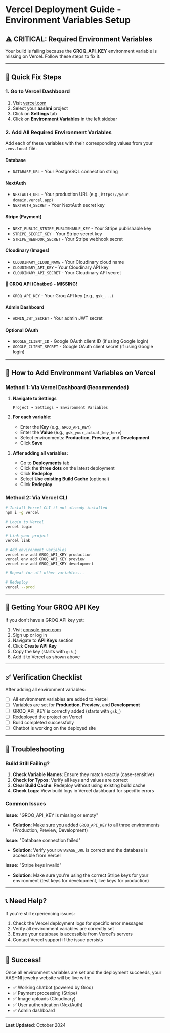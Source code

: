 # Vercel Deployment Guide - Environment Variables Setup

## ⚠️ CRITICAL: Required Environment Variables

Your build is failing because the **GROQ_API_KEY** environment variable is missing on Vercel. Follow these steps to fix it:

---

## 🚀 Quick Fix Steps

### 1. Go to Vercel Dashboard
1. Visit [vercel.com](https://vercel.com)
2. Select your **aashni** project
3. Click on **Settings** tab
4. Click on **Environment Variables** in the left sidebar

### 2. Add All Required Environment Variables

Add each of these variables with their corresponding values from your `.env.local` file:

#### **Database**
- `DATABASE_URL` - Your PostgreSQL connection string

#### **NextAuth**
- `NEXTAUTH_URL` - Your production URL (e.g., `https://your-domain.vercel.app`)
- `NEXTAUTH_SECRET` - Your NextAuth secret key

#### **Stripe (Payment)**
- `NEXT_PUBLIC_STRIPE_PUBLISHABLE_KEY` - Your Stripe publishable key
- `STRIPE_SECRET_KEY` - Your Stripe secret key
- `STRIPE_WEBHOOK_SECRET` - Your Stripe webhook secret

#### **Cloudinary (Images)**
- `CLOUDINARY_CLOUD_NAME` - Your Cloudinary cloud name
- `CLOUDINARY_API_KEY` - Your Cloudinary API key
- `CLOUDINARY_API_SECRET` - Your Cloudinary API secret

#### **🔴 GROQ API (Chatbot) - MISSING!**
- `GROQ_API_KEY` - Your Groq API key (e.g., `gsk_...`)

#### **Admin Dashboard**
- `ADMIN_JWT_SECRET` - Your admin JWT secret

#### **Optional OAuth**
- `GOOGLE_CLIENT_ID` - Google OAuth client ID (if using Google login)
- `GOOGLE_CLIENT_SECRET` - Google OAuth client secret (if using Google login)

---

## 📝 How to Add Environment Variables on Vercel

### Method 1: Via Vercel Dashboard (Recommended)

1. **Navigate to Settings**
   ```
   Project → Settings → Environment Variables
   ```

2. **For each variable:**
   - Enter the **Key** (e.g., `GROQ_API_KEY`)
   - Enter the **Value** (e.g., `gsk_your_actual_key_here`)
   - Select environments: **Production**, **Preview**, and **Development**
   - Click **Save**

3. **After adding all variables:**
   - Go to **Deployments** tab
   - Click the **three dots** on the latest deployment
   - Click **Redeploy**
   - Select **Use existing Build Cache** (optional)
   - Click **Redeploy**

### Method 2: Via Vercel CLI

```bash
# Install Vercel CLI if not already installed
npm i -g vercel

# Login to Vercel
vercel login

# Link your project
vercel link

# Add environment variables
vercel env add GROQ_API_KEY production
vercel env add GROQ_API_KEY preview
vercel env add GROQ_API_KEY development

# Repeat for all other variables...

# Redeploy
vercel --prod
```

---

## 🔑 Getting Your GROQ API Key

If you don't have a GROQ API key yet:

1. Visit [console.groq.com](https://console.groq.com)
2. Sign up or log in
3. Navigate to **API Keys** section
4. Click **Create API Key**
5. Copy the key (starts with `gsk_`)
6. Add it to Vercel as shown above

---

## ✅ Verification Checklist

After adding all environment variables:

- [ ] All environment variables are added to Vercel
- [ ] Variables are set for **Production**, **Preview**, and **Development**
- [ ] GROQ_API_KEY is correctly added (starts with `gsk_`)
- [ ] Redeployed the project on Vercel
- [ ] Build completed successfully
- [ ] Chatbot is working on the deployed site

---

## 🐛 Troubleshooting

### Build Still Failing?

1. **Check Variable Names**: Ensure they match exactly (case-sensitive)
2. **Check for Typos**: Verify all keys and values are correct
3. **Clear Build Cache**: Redeploy without using existing build cache
4. **Check Logs**: View build logs in Vercel dashboard for specific errors

### Common Issues

**Issue**: "GROQ_API_KEY is missing or empty"
- **Solution**: Make sure you added `GROQ_API_KEY` to all three environments (Production, Preview, Development)

**Issue**: "Database connection failed"
- **Solution**: Verify your `DATABASE_URL` is correct and the database is accessible from Vercel

**Issue**: "Stripe keys invalid"
- **Solution**: Make sure you're using the correct Stripe keys for your environment (test keys for development, live keys for production)

---

## 📞 Need Help?

If you're still experiencing issues:
1. Check the Vercel deployment logs for specific error messages
2. Verify all environment variables are correctly set
3. Ensure your database is accessible from Vercel's servers
4. Contact Vercel support if the issue persists

---

## 🎉 Success!

Once all environment variables are set and the deployment succeeds, your AASHNI jewelry website will be live with:
- ✅ Working chatbot (powered by Groq)
- ✅ Payment processing (Stripe)
- ✅ Image uploads (Cloudinary)
- ✅ User authentication (NextAuth)
- ✅ Admin dashboard

---

**Last Updated**: October 2024
